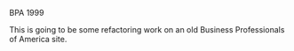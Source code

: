 BPA 1999

This is going to be some refactoring work on an old Business Professionals of America site.